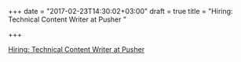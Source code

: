 +++
date = "2017-02-23T14:30:02+03:00"
draft = true
title = "Hiring: Technical Content Writer at Pusher "

+++

<p><a href="https://pusher.workable.com/jobs/339346">Hiring: Technical Content Writer at Pusher </a></p>
